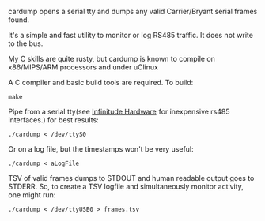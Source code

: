 cardump opens a serial tty and dumps any valid Carrier/Bryant serial frames found.

It's a simple and fast utility to monitor or log RS485 traffic. It does not write to the bus.

My C skills are quite rusty, but cardump is known to compile on x86/MIPS/ARM processors and under uClinux

A C compiler and basic build tools are required.
To build:

    make

Pipe from a serial tty(see <a target="_blank" href="http://www.amazon.com/Infinitude-hardware/lm/R2G4T8HWC1AQDK/?_encoding=UTF8&camp=1789&creative=390957&linkCode=ur2&tag=sbec-20&linkId=THB3EP6RU76EIXOA">Infinitude Hardware</a><img src="https://ir-na.amazon-adsystem.com/e/ir?t=sbec-20&l=ur2&o=1" width="1" height="1" border="0" alt="" style="border:none !important; margin:0px !important;" /> for inexpensive rs485 interfaces.) for best results:

    ./cardump < /dev/ttyS0

Or on a log file, but the timestamps won't be very useful:

    ./cardump < aLogFile 


TSV of valid frames dumps to STDOUT and human readable output goes to STDERR.
So, to create a TSV logfile and simultaneously monitor activity, one might run:

    ./cardump < /dev/ttyUSB0 > frames.tsv
    
